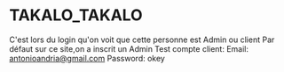# TAKALO_TAKALO
C'est lors du login qu'on voit que cette personne est Admin ou client
Par défaut sur ce site,on a inscrit un Admin 
Test compte client: 
Email: antonioandria@gmail.com
Password: okey
